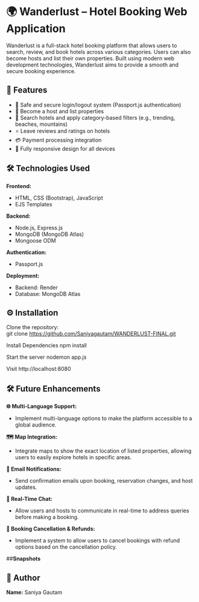# 🌍 **Wanderlust – Hotel Booking Web Application**

Wanderlust is a full-stack hotel booking platform that allows users to search, review, and book hotels across various categories. Users can also become hosts and list their own properties. Built using modern web development technologies, Wanderlust aims to provide a smooth and secure booking experience.

## 🚀 **Features**

- 🔐 Safe and secure login/logout system (Passport.js authentication)  
- 🏨 Become a host and list properties  
- 🔎 Search hotels and apply category-based filters (e.g., trending, beaches, mountains)  
- ⭐ Leave reviews and ratings on hotels  
- 💳 Payment processing integration  
- 📱 Fully responsive design for all devices

## 🛠️ **Technologies Used**

**Frontend:**  
- HTML, CSS (Bootstrap), JavaScript  
- EJS Templates  

**Backend:**  
- Node.js, Express.js  
- MongoDB (MongoDB Atlas)  
- Mongoose ODM  

**Authentication:**  
- Passport.js  

**Deployment:**  
- Backend: Render  
- Database: MongoDB Atlas  

## ⚙️ **Installation**
Clone the repository:  
git clone https://github.com/Saniyagautam/WANDERLUST-FINAL.git

Install Dependencies
npm install

Start the server
nodemon app.js

Visit 
http://localhost:8080


## 🛠️ **Future Enhancements**

**🌐 Multi-Language Support:**  
- Implement multi-language options to make the platform accessible to a global audience.  

**🗺️ Map Integration:**  
- Integrate maps to show the exact location of listed properties, allowing users to easily explore hotels in specific areas.  

**📧 Email Notifications:**  
- Send confirmation emails upon booking, reservation changes, and host updates.  

**💬 Real-Time Chat:**  
- Allow users and hosts to communicate in real-time to address queries before making a booking.  

**🔄 Booking Cancellation & Refunds:**  
- Implement a system to allow users to cancel bookings with refund options based on the cancellation policy.  

##**Snapshots**


## 👤 **Author**
**Name:** Saniya Gautam  











